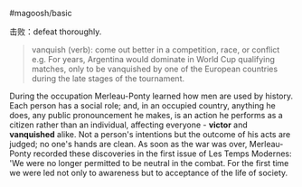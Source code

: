 #magoosh/basic

击败：defeat thoroughly.

> vanquish (verb): come out better in a competition, race, or conflict 
e.g. For years, Argentina would dominate in World Cup qualifying matches, only to be vanquished by one of the European countries during the late stages of the tournament. 


During the occupation Merleau-Ponty learned how men are used by history. Each person has a social role; and, in an occupied country, anything he does, any public pronouncement he makes, is an action he performs as a citizen rather than an individual, affecting everyone - **victor** and **vanquished** alike. Not a person's intentions but the outcome of his acts are judged; no one's hands are clean. As soon as the war was over, Merleau-Ponty recorded these discoveries in the first issue of Les Temps Modernes: 'We were no longer permitted to be neutral in the combat. For the first time we were led not only to awareness but to acceptance of the life of society.